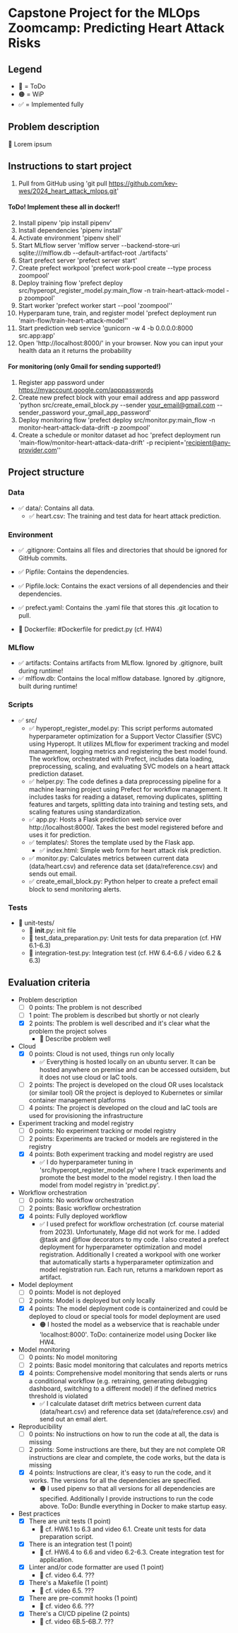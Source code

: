 # Capstone Project for the MLOps Zoomcamp: Predicting Heart Attack Risks

## Legend
- 🚩 = ToDo
- 🟠 = WiP
- ✅ = Implemented fully

## Problem description

🚩 Lorem ipsum

## Instructions to start project
1. Pull from GitHub using 'git pull https://github.com/kev-wes/2024_heart_attack_mlops.git'

#### ToDo! Implement these all in docker!!
2. Install pipenv 'pip install pipenv'
3. Install dependencies 'pipenv install'
4. Activate environment 'pipenv shell'
5. Start MLflow server 'mlflow server --backend-store-uri sqlite:///mlflow.db --default-artifact-root ./artifacts'
6. Start prefect server 'prefect server start'
7. Create prefect workpool 'prefect work-pool create --type process zoompool'
8. Deploy training flow 'prefect deploy src/hyperopt_register_model.py:main_flow -n train-heart-attack-model -p zoompool'
9. Start worker 'prefect worker start --pool 'zoompool''
10. Hyperparam tune, train, and register model 'prefect deployment run 'main-flow/train-heart-attack-model''
11. Start prediction web service 'gunicorn -w 4 -b 0.0.0.0:8000 src.app:app'
12. Open 'http://localhost:8000/' in your browser. Now you can input your health data an it returns the probability 

#### For monitoring (only Gmail for sending supported!)
1. Register app password under https://myaccount.google.com/apppasswords
2. Create new prefect block with your email address and app password 'python src/create_email_block.py --sender your_email@gmail.com --sender_password your_gmail_app_password'
3. Deploy monitoring flow 'prefect deploy src/monitor.py:main_flow -n monitor-heart-attack-data-drift -p zoompool'
4. Create a schedule or monitor dataset ad hoc 'prefect deployment run 'main-flow/monitor-heart-attack-data-drift' -p recipient='recipient@any-provider.com'' 

## Project structure



### Data
- ✅ data/: Contains all data.
  - ✅ heart.csv: The training and test data for heart attack prediction.

### Environment
- ✅ .gitignore: Contains all files and directories that should be ignored for GitHub commits.
- ✅ Pipfile: Contains the dependencies.
- ✅ Pipfile.lock: Contains the exact versions of all dependencies and their dependencies.
- ✅ prefect.yaml: Contains the .yaml file that stores this .git location to pull.

- 🚩 Dockerfile: #Dockerfile for predict.py (cf. HW4)

### MLflow
- ✅ artifacts: Contains artifacts from MLflow. Ignored by .gitignore, built during runtime!
- ✅ mlflow.db: Contains the local mlflow database. Ignored by .gitignore, built during runtime!

### Scripts
- ✅ src/
  - ✅ hyperopt_register_model.py: This script performs automated hyperparameter optimization for a Support Vector Classifier (SVC) using Hyperopt. It utilizes MLflow for experiment tracking and model management, logging metrics and registering the best model found. The workflow, orchestrated with Prefect, includes data loading, preprocessing, scaling, and evaluating SVC models on a heart attack prediction dataset.
  - ✅ helper.py: The code defines a data preprocessing pipeline for a machine learning project using Prefect for workflow management. It includes tasks for reading a dataset, removing duplicates, splitting features and targets, splitting data into training and testing sets, and scaling features using standardization. 
  - ✅ app.py: Hosts a Flask prediction web service over http://localhost:8000/. Takes the best model registered before and uses it for prediction.
  - ✅ templates/: Stores the template used by the Flask app.
    - ✅ index.html: Simple web form for heart attack risk prediction.
  - ✅ monitor.py: Calculates metrics between current data (data/heart.csv) and reference data set (data/reference.csv) and sends out email.
  - ✅ create_email_block.py: Python helper to create a prefect email block to send monitoring alerts.

### Tests
- 🚩 unit-tests/
  - 🚩 __init__.py: init file
  - 🚩 test_data_preparation.py: Unit tests for data preparation (cf. HW 6.1-6.3)
  - 🚩 integration-test.py: Integration test (cf. HW 6.4-6.6 / video 6.2 & 6.3)

## Evaluation criteria
* Problem description
    * [ ] 0 points: The problem is not described
    * [ ] 1 point: The problem is described but shortly or not clearly 
    * [x] 2 points: The problem is well described and it's clear what the problem the project solves
      * 🚩 Describe problem well
* Cloud
    * [x] 0 points: Cloud is not used, things run only locally
      * ✅ Everything is hosted locally on an ubuntu server. It can be hosted anywhere on premise and can be accessed outsidem, but it does not use cloud or IaC tools.
    * [ ] 2 points: The project is developed on the cloud OR uses localstack (or similar tool) OR the project is deployed to Kubernetes or similar container management platforms
    * [ ] 4 points: The project is developed on the cloud and IaC tools are used for provisioning the infrastructure
* Experiment tracking and model registry
    * [ ] 0 points: No experiment tracking or model registry
    * [ ] 2 points: Experiments are tracked or models are registered in the registry
    * [x] 4 points: Both experiment tracking and model registry are used 
      * ✅ I do hyperparameter tuning in 'src/hyperopt_register_model.py' where I track experiments and promote the best model to the model registry. I then load the model from model registry in 'predict.py'. 
* Workflow orchestration
    * [ ] 0 points: No workflow orchestration
    * [ ] 2 points: Basic workflow orchestration
    * [x] 4 points: Fully deployed workflow  
      * ✅ I used prefect for workflow orchestration (cf. course material from 2023). Unfortunately, Mage did not work for me. I added @task and @flow decorators to my code. I also created a prefect deployment for hyperparameter optimization and model registration. Additionally I created a workpool with one worker that automatically starts a hyperparameter optimization and model registration run. Each run, returns a markdown report as artifact.
* Model deployment
    * [ ] 0 points: Model is not deployed
    * [ ] 2 points: Model is deployed but only locally
    * [x] 4 points: The model deployment code is containerized and could be deployed to cloud or special tools for model deployment are used 
      * 🟠 I hosted the model as a webservice that is reachable under 'localhost:8000'. ToDo: containerize model using Docker like HW4.
* Model monitoring
    * [ ] 0 points: No model monitoring
    * [ ] 2 points: Basic model monitoring that calculates and reports metrics
    * [x] 4 points: Comprehensive model monitoring that sends alerts or runs a conditional workflow (e.g. retraining, generating debugging dashboard, switching to a different model) if the defined metrics threshold is violated 
      * ✅ I calculate dataset drift metrics between current data (data/heart.csv) and reference data set (data/reference.csv) and send out an email alert.
* Reproducibility
    * [ ] 0 points: No instructions on how to run the code at all, the data is missing
    * [ ] 2 points: Some instructions are there, but they are not complete OR instructions are clear and complete, the code works, but the data is missing
    * [x] 4 points: Instructions are clear, it's easy to run the code, and it works. The versions for all the dependencies are specified. 
      * 🟠 I used pipenv so that all versions for all dependencies are specified. Additionally I provide instructions to run the code above. ToDo: Bundle everything in Docker to make startup easy.
* Best practices
    * [x] There are unit tests (1 point) 
      * 🚩 cf. HW6.1 to 6.3 and video 6.1. Create unit tests for data preparation script.
    * [x] There is an integration test (1 point) 
      * 🚩 cf. HW6.4 to 6.6 and video 6.2-6.3. Create integration test for application.
    * [x] Linter and/or code formatter are used (1 point) 
      * 🚩 cf. video 6.4. ???
    * [x] There's a Makefile (1 point) 
      * 🚩 cf. video 6.5. ???
    * [x] There are pre-commit hooks (1 point) 
      * 🚩 cf. video 6.6. ???
    * [x] There's a CI/CD pipeline (2 points) 
      * 🚩 cf. video 6B.5-6B.7. ???
